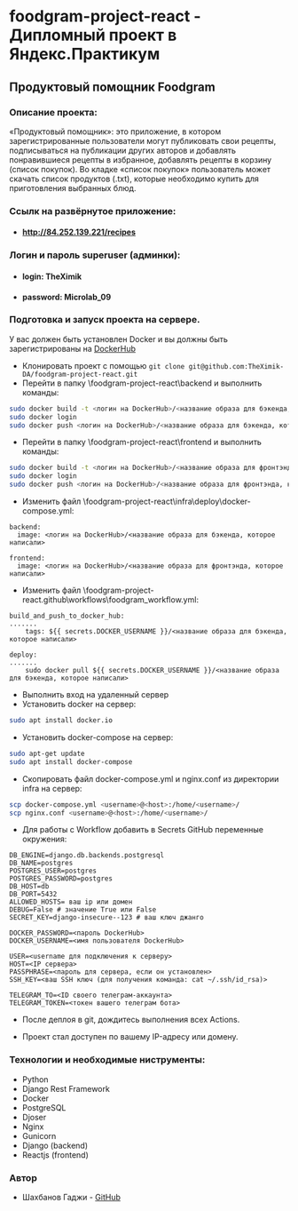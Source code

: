 # foodgram-project-react - Дипломный проект в Яндекс.Практикум

## Продуктовый помощник Foodgram

### Описание проекта:

«Продуктовый помощник»: это приложение, в котором зарегистрированные пользователи могут публиковать свои рецепты,
подписываться на публикации других авторов и добавлять понравившиеся рецепты в избранное, добавлять рецепты в корзину (список покупок). Во кладке «список покупок» пользователь может скачать список продуктов (.txt), которые необходимо купить для приготовления выбранных блюд.


###  Cсылк на развёрнутое приложение:

- #### http://84.252.139.221/recipes


###  Логин и пароль superuser (админки):

- #### login: TheXimik
- #### password: Microlab_09

### Подготовка и запуск проекта на сервере.
У вас должен быть установлен Docker и вы должны быть зарегистрированы на [DockerHub](https://hub.docker.com/)
- Клонировать проект с помощью `git clone git@github.com:TheXimik-DA/foodgram-project-react.git`
- Перейти в папку \foodgram-project-react\backend и выполнить команды:
```bash
sudo docker build -t <логин на DockerHub>/<название образа для бэкенда, какое хотите> .
sudo docker login
sudo docker push <логин на DockerHub>/<название образа для бэкенда, которое написали> 
```
- Перейти в папку \foodgram-project-react\frontend и выполнить команды:
```bash
sudo docker build -t <логин на DockerHub>/<название образа для фронтэнда, какое хотите> .
sudo docker login
sudo docker push <логин на DockerHub>/<название образа для фронтэнда, которое написали> 
```
- Изменить файл \foodgram-project-react\infra\deploy\docker-compose.yml:
```
backend:
  image: <логин на DockerHub>/<название образа для бэкенда, которое написали>
  
frontend:
  image: <логин на DockerHub>/<название образа для фронтэнда, которое написали>
```
- Изменить файл \foodgram-project-react\.github\workflows\foodgram_workflow.yml:
```
build_and_push_to_docker_hub:
.......
    tags: ${{ secrets.DOCKER_USERNAME }}/<название образа для бэкенда, которое написали>
    
deploy:
.......
    sudo docker pull ${{ secrets.DOCKER_USERNAME }}/<название образа для бэкенда, которое написали>
```
- Выполнить вход на удаленный сервер
- Установить docker на сервер:
```bash
sudo apt install docker.io 
```
- Установить docker-compose на сервер:
```bash
sudo apt-get update
sudo apt install docker-compose
```
- Скопировать файл docker-compose.yml и nginx.conf из директории infra на сервер:
```bash
scp docker-compose.yml <username>@<host>:/home/<username>/
scp nginx.conf <username>@<host>:/home/<username>/
```
- Для работы с Workflow добавить в Secrets GitHub переменные окружения:
```
DB_ENGINE=django.db.backends.postgresql
DB_NAME=postgres
POSTGRES_USER=postgres
POSTGRES_PASSWORD=postgres
DB_HOST=db
DB_PORT=5432
ALLOWED_HOSTS= ваш ip или домен
DEBUG=False # значение True или False
SECRET_KEY=django-insecure--123 # ваш ключ джанго

DOCKER_PASSWORD=<пароль DockerHub>
DOCKER_USERNAME=<имя пользователя DockerHub>

USER=<username для подключения к серверу>
HOST=<IP сервера>
PASSPHRASE=<пароль для сервера, если он установлен>
SSH_KEY=<ваш SSH ключ (для получения команда: cat ~/.ssh/id_rsa)>

TELEGRAM_TO=<ID своего телеграм-аккаунта>
TELEGRAM_TOKEN=<токен вашего телеграм бота>
```
- После деплоя в git, дождитесь выполнения всех Actions.

- Проект стал доступен по вашему IP-адресу или домену.


### Технологии и необходимые ниструменты:

- Python 
- Django Rest Framework
- Docker
- PostgreSQL
- Djoser
- Nginx
- Gunicorn
- Django (backend)
- Reactjs (frontend)


### Автор

- Шахбанов Гаджи - [GitHub](https://github.com/TheXimik-DA)